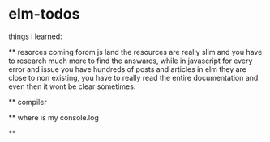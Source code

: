 # elm-todos

things i learned:

** resorces
coming forom js land the resources are really slim and you have to research much more to find the answares, while in javascript for every error and issue you have hundreds of posts and articles in elm they are close to non existing, you have to really read the entire documentation and even then it wont be clear sometimes.

** compiler

** where is my console.log

** 